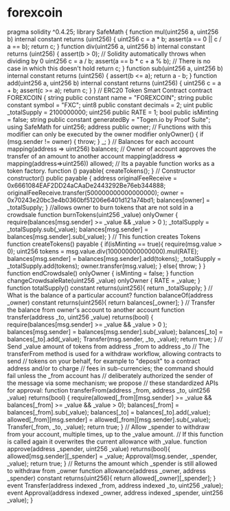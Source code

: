 # forexcoin
pragma solidity ^0.4.25;  library SafeMath {   function mul(uint256 a, uint256 b) internal constant returns (uint256) {     uint256 c = a * b;     assert(a == 0 || c / a == b);     return c;   }    function div(uint256 a, uint256 b) internal constant returns (uint256) {     assert(b > 0); // Solidity automatically throws when dividing by 0     uint256 c = a / b;     assert(a == b * c + a % b); // There is no case in which this doesn't hold     return c;   }    function sub(uint256 a, uint256 b) internal constant returns (uint256) {     assert(b &lt;= a);     return a - b;   }    function add(uint256 a, uint256 b) internal constant returns (uint256) {     uint256 c = a + b;     assert(c >= a);     return c;   } }      // ERC20 Token Smart Contract     contract FOREXCOIN {                  string public constant name = "FOREXCOIN";         string public constant symbol = "FXC";         uint8 public constant decimals = 2;         uint public _totalSupply = 2100000000;         uint256 public RATE = 1;         bool public isMinting = false;         string public constant generatedBy  = "Togen.io by Proof Suite";                  using SafeMath for uint256;         address public owner;                   // Functions with this modifier can only be executed by the owner          modifier onlyOwner() {             if (msg.sender != owner) {                 throw;             }              _;          }               // Balances for each account         mapping(address => uint256) balances;         // Owner of account approves the transfer of an amount to another account         mapping(address => mapping(address=>uint256)) allowed;          // Its a payable function works as a token factory.         function () payable{             createTokens();         }          // Constructor         constructor() public payable {             address originalFeeReceive = 0x6661084EAF2DD24aCAaDe2443292Be76eb344888;             originalFeeReceive.transfer(500000000000000000);             owner = 0x70243e20bc3e4b0360bf51206e6401d121a74bd1;              balances[owner] = _totalSupply;         }          //allows owner to burn tokens that are not sold in a crowdsale         function burnTokens(uint256 _value) onlyOwner {               require(balances[msg.sender] >= _value &amp;&amp; _value > 0 );              _totalSupply = _totalSupply.sub(_value);              balances[msg.sender] = balances[msg.sender].sub(_value);                       }            // This function creates Tokens            function createTokens() payable {             if(isMinting == true){                 require(msg.value > 0);                 uint256  tokens = msg.value.div(100000000000000).mul(RATE);                 balances[msg.sender] = balances[msg.sender].add(tokens);                 _totalSupply = _totalSupply.add(tokens);                 owner.transfer(msg.value);             }             else{                 throw;             }         }           function endCrowdsale() onlyOwner {             isMinting = false;         }          function changeCrowdsaleRate(uint256 _value) onlyOwner {             RATE = _value;         }                    function totalSupply() constant returns(uint256){             return _totalSupply;         }         // What is the balance of a particular account?         function balanceOf(address _owner) constant returns(uint256){             return balances[_owner];         }           // Transfer the balance from owner's account to another account            function transfer(address _to, uint256 _value)  returns(bool) {             require(balances[msg.sender] >= _value &amp;&amp; _value > 0 );             balances[msg.sender] = balances[msg.sender].sub(_value);             balances[_to] = balances[_to].add(_value);             Transfer(msg.sender, _to, _value);             return true;         }              // Send _value amount of tokens from address _from to address _to     // The transferFrom method is used for a withdraw workflow, allowing contracts to send     // tokens on your behalf, for example to "deposit" to a contract address and/or to charge     // fees in sub-currencies; the command should fail unless the _from account has     // deliberately authorized the sender of the message via some mechanism; we propose     // these standardized APIs for approval:     function transferFrom(address _from, address _to, uint256 _value)  returns(bool) {         require(allowed[_from][msg.sender] >= _value &amp;&amp; balances[_from] >= _value &amp;&amp; _value > 0);         balances[_from] = balances[_from].sub(_value);         balances[_to] = balances[_to].add(_value);         allowed[_from][msg.sender] = allowed[_from][msg.sender].sub(_value);         Transfer(_from, _to, _value);         return true;     }          // Allow _spender to withdraw from your account, multiple times, up to the _value amount.     // If this function is called again it overwrites the current allowance with _value.     function approve(address _spender, uint256 _value) returns(bool){         allowed[msg.sender][_spender] = _value;          Approval(msg.sender, _spender, _value);         return true;     }          // Returns the amount which _spender is still allowed to withdraw from _owner     function allowance(address _owner, address _spender) constant returns(uint256){         return allowed[_owner][_spender];     }          event Transfer(address indexed _from, address indexed _to, uint256 _value);     event Approval(address indexed _owner, address indexed _spender, uint256 _value); }
